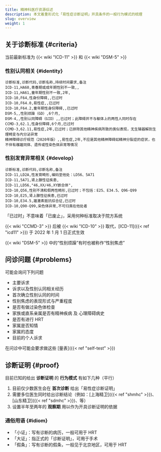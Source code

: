 ```yaml
---
title: 精神科医疗资源综述
description: 本文着重形式化「易性症诊断证明」开具条件的一般行为模式的梳理
slug: overview
weight: 1
---
```


## 关于诊断标准 {#criteria}

当前最新标准为 {{< wiki "ICD-11" >}} 和 {{< wiki "DSM-5" >}}

### 性别认同相关 {#identity}

```csv
诊断标准,诊断代码,诊断名称,持续时间要求,备注
ICD-11,HA60,青春期或成年期性别不一致,,
ICD-11,HA61,童年期性别不一致,2年,
ICD-10,F64,性身份障碍,,已过时
ICD-10,F64.0,易性症,,已过时
ICD-10,F64.2,童年期性身份障碍,,已过时
DSM-5,,性别烦躁（GD）,6个月,
DSM-4,,性别认同障碍（GID）,,已过时；此障碍并不与躯体上的两性人同时存在
CCMD-3,62.1,性身份障碍,6个月,已过时
CCMD-3,62.11,易性症,2年,已过时；已排除其他精神疾病所致的类似表现，无生殖器解剖生理畸变与内分泌异常
精神障碍诊疗规范（2020年版）,,易性症,2年,不应是其他精神障碍如精神分裂症的症状，也不伴有雌雄同体、遗传或性染色体异常等情况
```

### 性别发育异常相关 {#develop}

```csv
诊断标准,诊断代码,诊断名称,备注
ICD-11,LD2A,性发育畸形,编码至他处：LD56、5A71
ICD-11,5A71,肾上腺性征疾患,
ICD-11,LD56,"46,XX/46,XY嵌合体",
ICD-10,Q56,性别不清和假两性畸形,已过时；不包括：E25、E34.5、Q96-Q99
ICD-10,E25,肾上腺性征疾患,已过时
ICD-10,E34.5,雄激素抵抗综合征,已过时
ICD-10,Q90-Q99,染色体异常,不可归类在他处者
```

「已过时」不意味着「已废止」，采用何种标准取决于院方系统

{{< wiki "CCMD-3" >}} 后被 {{< wiki "ICD-10" >}} 取代，[ICD-11]({{< ref "icd11" >}}) 于 2022 年 1 月 1 日正式生效

{{< wiki "DSM-5" >}} 中的“性别烦躁”有时也被称作“性别焦虑”

## 问诊问题 {#problems}

可能会询问下列问题

- 主要诉求
- 诉求以及性别认同相关经历
- 首次确立性别认同的时间
- 性别焦虑的表现形式与严重程度
- 是否有做过染色体检查
- 家族或直系亲属是否有精神疾病 及 心理障碍病史
- 是否有进行 HRT
- 家属是否知情
- 家属的态度
- 目前的个人诉求

在问诊中可能会要求做这些 [量表]({{< ref "self-test" >}})

## 诊断证明 {#proof}

目前已知的给出 **诊断证明** 的 **行为模式** 有如下几种（平行）

1. 目前仅少数医生会在 **首次诊断** 给出「易性症诊断证明」
1. 需要多位医生同时给出诊断结论（例如：[上海精卫]({{< ref "shmhc" >}})、[山东精卫]({{< ref "sdmhc" >}})、等）
1. 设置半年至两年的 **观察期** 用以作为开具诊断证明的依据

### 通俗用语 {#idiom}

- 「小证」：写有诊断的病历，一般可用于 HRT
- 「大证」：指正式的「诊断证明」，可用于手术
- 「假条」：写有诊断的假条，一般见于北京地区，可用于 HRT
